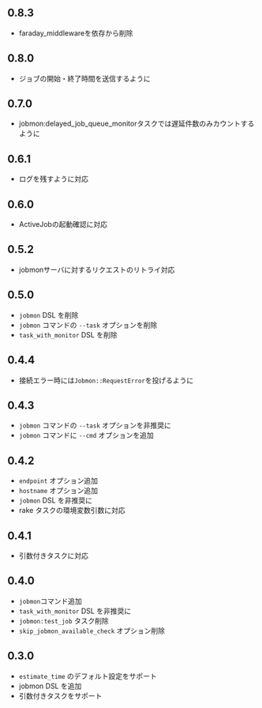 ## 0.8.3

- faraday_middlewareを依存から削除

## 0.8.0

- ジョブの開始・終了時間を送信するように

## 0.7.0

- jobmon:delayed_job_queue_monitorタスクでは遅延件数のみカウントするように

## 0.6.1

- ログを残すように対応

## 0.6.0

- ActiveJobの起動確認に対応

## 0.5.2

- jobmonサーバに対するリクエストのリトライ対応

## 0.5.0

- `jobmon` DSL を削除
- `jobmon` コマンドの `--task` オプションを削除
- `task_with_monitor` DSL を削除

## 0.4.4

- 接続エラー時には`Jobmon::RequestError`を投げるように

## 0.4.3

- `jobmon` コマンドの `--task` オプションを非推奨に
- `jobmon` コマンドに `--cmd` オプションを追加

## 0.4.2

- `endpoint` オプション追加
- `hostname` オプション追加
- `jobmon` DSL を非推奨に
- rake タスクの環境変数引数に対応

## 0.4.1

- 引数付きタスクに対応

## 0.4.0

- `jobmon`コマンド追加
- `task_with_monitor` DSL を非推奨に
- `jobmon:test_job` タスク削除
- `skip_jobmon_available_check` オプション削除

## 0.3.0

- `estimate_time` のデフォルト設定をサポート
- jobmon DSL を追加
- 引数付きタスクをサポート
